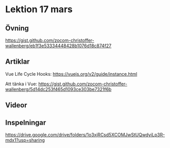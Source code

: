 # Lektion 17 mars

## Övning

https://gist.github.com/zocom-christoffer-wallenberg/eb1f3e53334448428b1076d18c874f27

## Artiklar

Vue Life Cycle Hooks: https://vuejs.org/v2/guide/instance.html

Att tänka i Vue: https://gist.github.com/zocom-christoffer-wallenberg/5d14dc253f465d1093ce303be7321f6b

## Videor

## Inspelningar

https://drive.google.com/drive/folders/1o3xjRCsd5XCOMJwStUQwdyiLp3R-mdx1?usp=sharing
